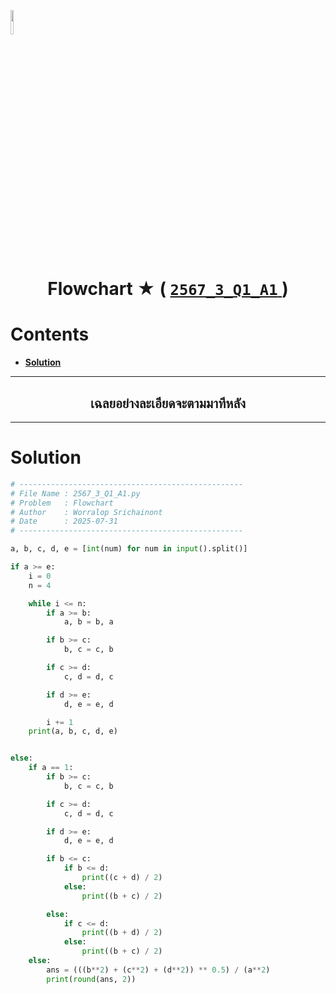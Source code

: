<p align="left">
  <a href="../../README.md">
    <img src="../../../../Z99-OTHERS/00-common/00-back.png" style="width:10%">
  </a>
</p>

<div align="center">
  <h1>
    Flowchart ★ (
      <a href="https://drive.google.com/file/d/1jdlOMDrPVgGz6oEzKVZIo2Oo1mrq2Z6T/view?usp=sharing">
        <code>2567_3_Q1_A1</code>
      </a>
    )
  </h1>
</div>

# Contents

-   [**Solution**](#solution)

---

<div align="center">
  <h2>เฉลยอย่างละเอียดจะตามมาทีหลัง</h2>
</div>

---

# Solution

```python
# --------------------------------------------------
# File Name : 2567_3_Q1_A1.py
# Problem   : Flowchart
# Author    : Worralop Srichainont
# Date      : 2025-07-31
# --------------------------------------------------

a, b, c, d, e = [int(num) for num in input().split()]

if a >= e:
    i = 0
    n = 4

    while i <= n:
        if a >= b:
            a, b = b, a

        if b >= c:
            b, c = c, b

        if c >= d:
            c, d = d, c

        if d >= e:
            d, e = e, d

        i += 1
    print(a, b, c, d, e)


else:
    if a == 1:
        if b >= c:
            b, c = c, b

        if c >= d:
            c, d = d, c

        if d >= e:
            d, e = e, d

        if b <= c:
            if b <= d:
                print((c + d) / 2)
            else:
                print((b + c) / 2)

        else:
            if c <= d:
                print((b + d) / 2)
            else:
                print((b + c) / 2)
    else:
        ans = (((b**2) + (c**2) + (d**2)) ** 0.5) / (a**2)
        print(round(ans, 2))
```
